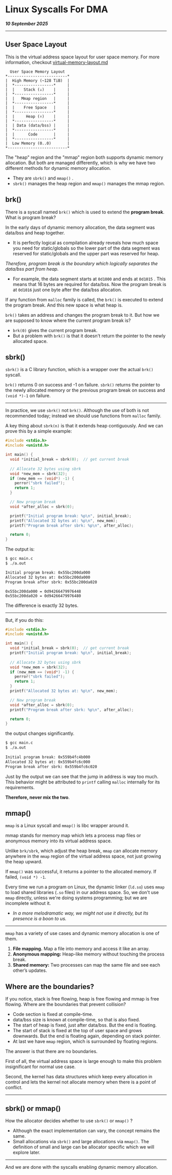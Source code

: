 # Linux Syscalls For DMA

_**10 September 2025**_

***

## User Space Layout

This is the virtual address space layout for user space memory. For more information, checkout [virtual-memory-layout.md](../virtual-memory-layout.md "mention")

```
  User Space Memory Layout
*--------------------------*
|  High Memory (~128 TiB)  |
|  *-----------------*     |
|  |    Stack (↓)    |     |
|  *-----------------*     |
|  |   Mmap region   |     |
|  *-----------------*     |
|  |    Free Space   |     |
|  *-----------------*     |
|  |     Heap (↑)    |     |
|  *-----------------*     |
|  | Data (data/bss) |     |
|  *-----------------*     |
|  |      Code       |     |
|  *-----------------*     |
|  Low Memory (0..0)       |
*--------------------------*
```

The "heap" region and the "mmap" region both supports dynamic memory allocation. But both are managed differently, which is why we have two different methods for dynamic memory allocation.

* They are `sbrk()` and `mmap()` .
* `sbrk()` manages the heap region and `mmap()` manages the mmap region.

## brk()

There is a syscall named `brk()` which is used to extend the **program break**. What is program break?

In the early days of dynamic memory allocation, the data segment was data/bss and heap together.

* It is perfectly logical as compilation already reveals how much space you need for static/globals so the lower part of the data segment was reserved for static/globals and the upper part was reserved for heap.

_Therefore, program break is the boundary which logically separates the data/bss part from heap._

* For example, the data segment starts at `0d1000` and ends at `0d1015` . This means that 16 bytes are required for data/bss. Now the program break is at `0d1016` just one byte after the data/bss allocation.

If any function from `malloc` family is called, the `brk()` is executed to extend the program break. And this new space is what heap is.

`brk()` takes an address and changes the program break to it. But how we are supposed to know where the current program break is?

* `brk(0)` gives the current program break.
* But a problem with `brk()` is that it doesn't return the pointer to the newly allocated space.

## sbrk()

`sbrk()` is a C library function, which is a wrapper over the actual `brk()` syscall.

`brk()` returns 0 on success and -1 on failure. `sbrk()` returns the pointer to the newly allocated memory or the previous program break on success and `(void *)-1` on failure.

***

In practice, we use `sbrk()` not `brk()`. Although the use of both is not recommended today; instead we should use functions from `malloc` family.

A key thing about `sbrk(n)` is that it extends heap contiguously. And we can prove this by a simple example:

```c
#include <stdio.h>
#include <unistd.h>

int main() {
  void *initial_break = sbrk(0);  // get current break
  
  // Allocate 32 bytes using sbrk
  void *new_mem = sbrk(32);
  if (new_mem == (void*) -1) {
    perror("sbrk failed");
    return 1;
  }

  // New program break
  void *after_alloc = sbrk(0);

  printf("Initial program break: %p\n", initial_break);
  printf("Allocated 32 bytes at: %p\n", new_mem);
  printf("Program break after sbrk: %p\n", after_alloc);

  return 0;
}
```

The output is:

```bash
$ gcc main.c
$ ./a.out

Initial program break: 0x55bc200da000
Allocated 32 bytes at: 0x55bc200da000
Program break after sbrk: 0x55bc200da020
```

```
0x55bc200da000 = 0d94266479976448
0x55bc200da020 = 0d94266479976480
```

The difference is exactly 32 bytes.

***

But, if you do this:

```c
#include <stdio.h>
#include <unistd.h>

int main() {
  void *initial_break = sbrk(0);  // get current break
  printf("Initial program break: %p\n", initial_break);
  
  // Allocate 32 bytes using sbrk
  void *new_mem = sbrk(32);
  if (new_mem == (void*) -1) {
    perror("sbrk failed");
    return 1;
  }
  printf("Allocated 32 bytes at: %p\n", new_mem);

  // New program break
  void *after_alloc = sbrk(0);
  printf("Program break after sbrk: %p\n", after_alloc);

  return 0;
}
```

the output changes significantly.

```bash
$ gcc main.c
$ ./a.out  
 
Initial program break: 0x559b4fc4b000
Allocated 32 bytes at: 0x559b4fc6c000
Program break after sbrk: 0x559b4fc6c020
```

Just by the output we can see that the jump in address is way too much. This behavior might be attributed to `printf` calling `malloc` internally for its requirements.

**Therefore, never mix the two**.

## mmap()

`mmap` is a Linux syscall and `mmap()` is libc wrapper around it.

mmap stands for memory map which lets a process map files or anonymous memory into its virtual address space.

Unlike `brk/sbrk`, which adjust the heap break, `mmap` can allocate memory anywhere in the `mmap` region of the virtual address space, not just growing the heap upward.

If `mmap()` was successful, it returns a pointer to the allocated memory. If failed, `(void *) -1`.

Every time we run a program on Linux, the dynamic linker (`ld.so`) uses `mmap` to load shared libraries (`.so` files) in our address space. So, we don't use `mmap` directly, unless we're doing systems programming; but we are incomplete without it.

* _In a more melodramatic way, we might not use it directly, but Its presence is a boon to us._

***

`mmap` has a variety of use cases and dynamic memory allocation is one of them.

1. **File mapping.** Map a file into memory and access it like an array.
2. **Anonymous mapping:** Heap-like memory without touching the process break.
3. **Shared memory:** Two processes can map the same file and see each other’s updates.



## Where are the boundaries?

If you notice, stack is free flowing, heap is free flowing and mmap is free flowing. Where are the boundaries that prevent collision?

* Code section is fixed at compile-time.
* data/bss size is known at compile-time, so that is also fixed.
* The start of heap is fixed, just after data/bss. But the end is floating.
* The start of stack is fixed at the top of user space and grows downwards. But the end is floating again, depending on stack pointer.
* At last we have `mmap` region, which is surrounded by floating regions.

The answer is that there are no boundaries.&#x20;

First of all, the virtual address space is large enough to make this problem insignificant for normal use case.

Second, the kernel has data structures which keep every allocation in control and lets the kernel not allocate memory when there is a point of conflict.

***

## sbrk() or mmap()

How the allocator decides whether to use `sbrk()` or `mmap()` ?

* Although the exact implementation can vary, the concept remains the same.
* Small allocations via `sbrk()` and large allocations via `mmap()`. The definition of small and large can be allocator specific which we will explore later.

***

And we are done with the syscalls enabling dynamic memory allocation.
